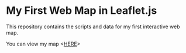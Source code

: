 # My First Web Map in Leaflet.js

This repository contains the scripts and data for my first interactive web map.

You can view my map <[HERE](http://mbrink2020.github.io/myfirstwebmap.js)>
